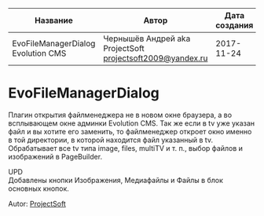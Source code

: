 | Название |  Автор | Дата создания | Дата обновления |
| --- | --- | --- | --- |
| EvoFileManagerDialog Evolution CMS | Чернышёв Андрей aka ProjectSoft <projectsoft2009@yandex.ru> | 2017-11-24  | 2024-02-04 |

# EvoFileManagerDialog

Плагин открытия файлменеджера не в новом окне браузера, а во всплывающем окне админки Evolution CMS.
Так же если в tv уже указан файл и вы хотите его заменить, то файлменеджер откроет окно именно в той директории, в которой находится файл указанный в tv.
Обрабатывает все tv типа image, files, multiTV и т. п., выбор файлов и изображений в PageBuilder.

UPD  
Добавлены кнопки Изображения, Медиафайлы и Файлы в блок основных кнопок.

Autor: [ProjectSoft](https://projectsoft.ru/)
